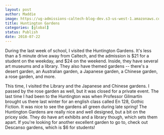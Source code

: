 ```yaml
---
layout: post
author: Maddie
image: https://ug-admissions-caltech-blog-dev.s3-us-west-1.amazonaws.com/old_pictures/caltech_as_it_happens/6a0105349b8251970b022ad39b05b5200b.jpg
title: Huntington Gardens
categories: [global]
status: Publish
date: 2018-07-22
---
```


During the last week of school, I visited the Huntington Gardens. It's less than a 5 minute drive away from Caltech, and the admission is $21 for a student on the weekday, and $24 on the weekend. Inside, they have several art museums and a library. They also have themed gardens -- there's a desert garden, an Australian garden, a Japanese garden, a Chinese garden, a rose garden, and more.

This time, I visited the Library and the Japanese and Chinese gardens. I passed by the rose garden as well, but it was closed for a private event. The last time I had been to the Huntington was when Professor Gilmartin brought us there last winter for an english class called En 128, Gothic Fiction. It was nice to see the gardens all green during late spring!
The Huntington Gardens are really nice and well designed, but a bit on the pricey side. They do have art exhibits and a library though, which sets them apart. If you're looking for another excellent garden to go to, check out Descanso gardens, which is $6 for students!

